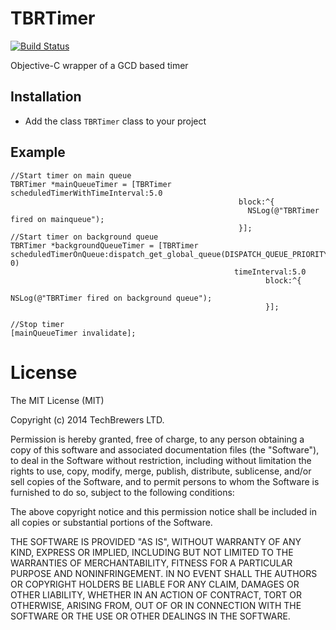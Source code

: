 TBRTimer
=======================

[![Build Status](https://travis-ci.org/techbrewers/TBRTimer.png)](https://travis-ci.org/techbrewers/TBRTimer)

Objective-C wrapper of a GCD based timer


Installation
-------------

* Add the class `TBRTimer` class to your project

Example
-----------------------
```objc
//Start timer on main queue
TBRTimer *mainQueueTimer = [TBRTimer scheduledTimerWithTimeInterval:5.0
                                                   block:^{
                                                     NSLog(@"TBRTimer fired on mainqueue");
                                                   }];
//Start timer on background queue
TBRTimer *backgroundQueueTimer = [TBRTimer scheduledTimerOnQueue:dispatch_get_global_queue(DISPATCH_QUEUE_PRIORITY_DEFAULT, 0)
                                                  timeInterval:5.0
                                                         block:^{
                                                           NSLog(@"TBRTimer fired on background queue");
                                                         }];

//Stop timer
[mainQueueTimer invalidate];
```

License
==================

The MIT License (MIT)

Copyright (c) 2014 TechBrewers LTD.

Permission is hereby granted, free of charge, to any person obtaining a copy
of this software and associated documentation files (the "Software"), to deal
in the Software without restriction, including without limitation the rights
to use, copy, modify, merge, publish, distribute, sublicense, and/or sell
copies of the Software, and to permit persons to whom the Software is
furnished to do so, subject to the following conditions:

The above copyright notice and this permission notice shall be included in all
copies or substantial portions of the Software.

THE SOFTWARE IS PROVIDED "AS IS", WITHOUT WARRANTY OF ANY KIND, EXPRESS OR
IMPLIED, INCLUDING BUT NOT LIMITED TO THE WARRANTIES OF MERCHANTABILITY,
FITNESS FOR A PARTICULAR PURPOSE AND NONINFRINGEMENT. IN NO EVENT SHALL THE
AUTHORS OR COPYRIGHT HOLDERS BE LIABLE FOR ANY CLAIM, DAMAGES OR OTHER
LIABILITY, WHETHER IN AN ACTION OF CONTRACT, TORT OR OTHERWISE, ARISING FROM,
OUT OF OR IN CONNECTION WITH THE SOFTWARE OR THE USE OR OTHER DEALINGS IN THE
SOFTWARE.